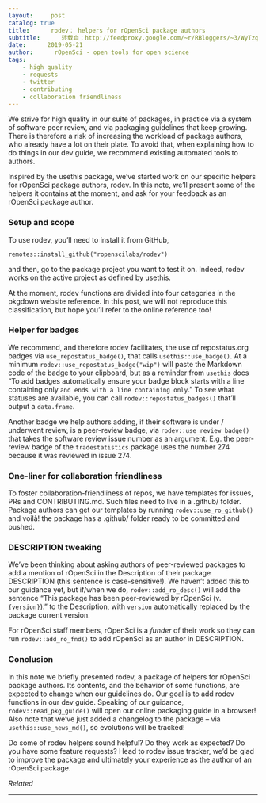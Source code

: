 ```yaml
---
layout:     post
catalog: true
title:      rodev： helpers for rOpenSci package authors
subtitle:      转载自：http://feedproxy.google.com/~r/RBloggers/~3/WyTzqC4Nt2g/
date:      2019-05-21
author:      rOpenSci - open tools for open science
tags:
    - high quality
    - requests
    - twitter
    - contributing
    - collaboration friendliness
---
```






We strive for high quality in our suite of packages, in practice via a system of software peer review, and via packaging guidelines that keep growing. There is therefore a risk of increasing the workload of package authors, who already have a lot on their plate. To avoid that, when explaining how to do things in our dev guide, we recommend existing automated tools to authors.


Inspired by the usethis package, we’ve started work on our specific helpers for rOpenSci package authors, rodev. In this note, we’ll present some of the helpers it contains at the moment, and ask for your feedback as an rOpenSci package author.

### Setup and scope

To use rodev, you’ll need to install it from GitHub,

```
remotes::install_github("ropenscilabs/rodev")

```

and then, go to the package project you want to test it on. Indeed, rodev works on the active project as defined by usethis.

At the moment, rodev functions are divided into four categories in the pkgdown website reference. In this post, we will not reproduce this classification, but hope you’ll refer to the online reference too!

### Helper for badges

We recommend, and therefore rodev facilitates, the use of repostatus.org badges via `use_repostatus_badge()`, that calls `usethis::use_badge()`. At a minimum `rodev::use_repostatus_badge("wip")` will paste the Markdown code of the badge to your clipboard, but as a reminder from `usethis` docs “To add badges automatically ensure your badge block starts with a line containing only `` and ends with a line containing only ``.” To see what statuses are available, you can call `rodev::repostatus_badges()` that’ll output a `data.frame`.

Another badge we help authors adding, if their software is under / underwent review, is a peer-review badge, via `rodev::use_review_badge()` that takes the software review issue number as an argument. E.g. the peer-review badge of the `tradestatistics` package uses the number 274 because it was reviewed in issue 274.

### One-liner for collaboration friendliness

To foster collaboration-friendliness of repos, we have templates for issues, PRs and CONTRIBUTING.md. Such files need to live in a .github/ folder. Package authors can get our templates by running `rodev::use_ro_github()` and voilà! the package has a .github/ folder ready to be committed and pushed.

### DESCRIPTION tweaking

We’ve been thinking about asking authors of peer-reviewed packages to add a mention of rOpenSci in the Description of their package DESCRIPTION (this sentence is case-sensitive!). We haven’t added this to our guidance yet, but if/when we do, `rodev::add_ro_desc()` will add the sentence “This package has been peer-reviewed by rOpenSci (v. `{version}`).” to the Description, with `version` automatically replaced by the package current version.

For rOpenSci staff members, rOpenSci is a *funder* of their work so they can run `rodev::add_ro_fnd()` to add rOpenSci as an author in DESCRIPTION.

### Conclusion

In this note we briefly presented rodev, a package of helpers for rOpenSci package authors. Its contents, and the behavior of some functions, are expected to change when our guidelines do. Our goal is to add rodev functions in our dev guide. Speaking of our guidance, `rodev::read_pkg_guide()` will open our online packaging guide in a browser! Also note that we’ve just added a changelog to the package – via `usethis::use_news_md()`, so evolutions will be tracked!

Do some of rodev helpers sound helpful? Do they work as expected? Do you have some feature requests? Head to rodev issue tracker, we’d be glad to improve the package and ultimately your experience as the author of an rOpenSci package.


*Related*








---
